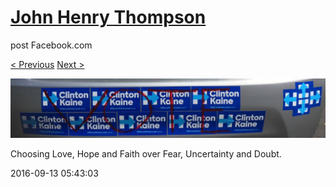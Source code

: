 # [John Henry Thompson](../README.md)
post Facebook.com

[< Previous](2016-09-21-2.md) [Next >](2016-09-12-1.md)

[![](../media/2016-09-13/Timeline-Photos-Choosing-Love-Hope-and-Faith-over-Fear-Uncertain.jpg)](../README.md)

Choosing Love, Hope and Faith over Fear, Uncertainty and Doubt.

2016-09-13 05:43:03